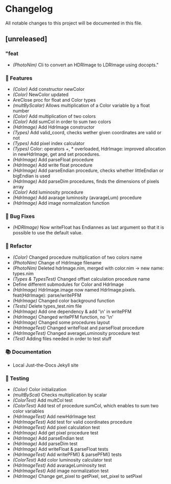 # Changelog

All notable changes to this project will be documented in this file.

## [unreleased]

### "feat

- *(PhotoNim)* Cli to convert an HDRImage to LDRImage using docopts."

### 🚀 Features

- *(Color)* Add constructor newColor
- *(Color)* NewColor updated
- AreClose proc for float and Color types
- *(multByScalar)* Allows multiplication of a Color variable by a float number
- *(Color)* Add multiplication of two colors
- *(Color)* Add sumCol in order to sum two colors
- *(HdrImage)* Add HdrImage constructor
- *(Types)* Add valid_coord, checks wether given coordinates are valid or not
- *(Types)* Add pixel index calculator
- *(Types)* Color: operators +, * overloaded, HdrImage: improved allocation in newHdrImage, get and set procedures.
- *(HdrImage)* Add parseFloat procedure
- *(HdrImage)* Add write float procedure
- *(HdrImage)* Add parseEndian procedure, checks whether littleEndian or bigEndian is used
- *(HdrImage)* Add parseDim procedures, finds the dimensions of pixels array
- *(Color)* Add luminosity procedure
- *(HdrImage)* Add avarage luminosity (avarageLum) procedure
- *(HdrImage)* Add image normalization function

### 🐛 Bug Fixes

- *(HDRImage)* Now writeFloat has Endiannes as last argument so that it is possible to use the default value.

### 🚜 Refactor

- *(Color)* Changed procedure multiplication of two colors name
- *(PhotoNim)* Change of HdrImage filename
- *(PhotoNim)* Deleted hdrImage.nim, merged with color.nim -> new name: types.nim
- *(Types & TypesTest)* Changed offset calculation procedure name
- Define different submodules for Color and HdrImage
- *(HdrImage)* HdrImage.image now named HdrImage.pixels. feat(HdrImage): parse/writePFM
- *(HdrImage)* Changed color background function
- *(Tests)* Delete types_test.nim file
- *(HdrImage)* Add one dependency & add '\n' in writePFM
- *(HdrImage)* Changed writePFM function, no '\n'
- *(HdrImage)* Changed some procedures layout
- *(HdrImageTest)* Changed writeFloat and parseFloat procedure
- *(HdrImageTest)* Changed averageLuminosity procedure test
- *(Test)* Adding files needed in order to test stuff

### 📚 Documentation

- Local Just-the-Docs Jekyll site

### 🧪 Testing

- *(Color)* Color initialization
- *(multByScal)* Checks multiplication by scalar
- *(ColorTest)* Add multCol test
- *(ColorTest)* Add test of procedure sumCol, which enables to sum two color variables
- *(HdrImageTest)* Add newHdrImage test
- *(HdrImageTest)* Add test for valid coordinates procedure
- *(HdrImageTest)* Add pixel calculation test
- *(HdrImage)* Add get pixel procedure test
- *(HdrImage)* Add parseEndian test
- *(HdrImage)* Add parseDim test
- *(HdrImage)* Add writeFloat & parseFloat tests
- *(HdrImageTest)* Add writePFM() & parsePFM() tests
- *(ColorTest)* Add color luminosity calculator test
- *(HdrImageTest)* Add avarageLuminosity test
- *(HdrImageTest)* Add image normalization test
- *(HdrImage)* Change get_pixel to getPixel, set_pixel to setPixel

<!-- generated by git-cliff -->
